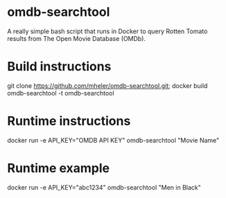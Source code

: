 # omdb-searchtool
A really simple bash script that runs in Docker to query Rotten Tomato results from The Open Movie Database (OMDb).

# Build instructions
git clone https://github.com/mheler/omdb-searchtool.git; docker build omdb-searchtool -t omdb-searchtool

# Runtime instructions
docker run -e API_KEY="OMDB API KEY" omdb-searchtool "Movie Name"

# Runtime example
docker run -e API_KEY="abc1234" omdb-searchtool "Men in Black"
